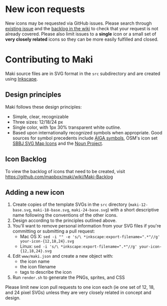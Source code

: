 # New icon requests

New icons may be requested via GitHub issues. Please search through [existing issue](https://github.com/mapbox/maki/issues?state=open) and the [backlog in the wiki](https://github.com/mapbox/maki/wiki/Maki-Backlog) to check that your request is not already covered. Please also limit issues to a **single** icon or a small set of **very closely related** icons so they can be more easily fulfilled and closed.

# Contributing to Maki

Maki source files are in SVG format in the `src` subdirectory and are created using [Inkscape](http://inkscape.org).

## Design principles

Maki follows these design principles:

- Simple, clear, recognizable
- Three sizes: 12/18/24 px
- Single color, with 1px 30% transparent white outline.
- Based upon internationally recognized symbols when appropriate. Good sources for symbol precedents include [AIGA symbols](http://www.aiga.org/symbol-signs/), OSM's icon set [SBBJ SVG Map Icons](http://www.sjjb.co.uk/mapicons/contactsheet) and the [Noun Project](http://thenounproject.com/).

## Icon Backlog

To view the backlog of icons that need to be created, visit https://github.com/mapbox/maki/wiki/Maki-Backlog

## Adding a new icon

1. Create copies of the template SVGs in the `src` directory (`maki-12-base.svg`, `maki-18-base.svg`, `maki-24-base.svg`) with a short descriptive name following the conventions of the other icons.
2. Design according to the principles outlined above.
3. You'll want to remove personal information from your SVG files if you're committing or submitting a pull request:
    - Mac OS X: `sed -i "" -e 's/\ *inkscape:export-filename=".*"//g' your-icon-{12,18,24}.svg`
    - Linux: `sed -i 's/\ *inkscape:export-filename=".*"//g' your-icon-{12,18,24}.svg`
4. Edit `www/maki.json` and create a new object with:
    - the icon name
    - the icon filename
    - tags to describe the icon
5. Run `render.sh` to generate the PNGs, sprites, and CSS

Please limit new icon pull requests to one icon each (ie one set of 12, 18, and 24 pixel SVGs) unless they are very closely related in concept and design.
